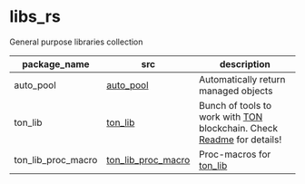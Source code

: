 # libs_rs

General purpose libraries collection

| package_name       | src                                      | description                                                                                                                       |
|--------------------|------------------------------------------|-----------------------------------------------------------------------------------------------------------------------------------|
| auto_pool          | [auto_pool](auto_pool)                   | Automatically return managed objects                                                                                              |
| ton_lib            | [ton_lib](ton_lib)                       | Bunch of tools to work with [TON](https://github.com/ton-blockchain) blockchain. Check [Readme](./ton_lib/README.md) for details! |
| ton_lib_proc_macro | [ton_lib_proc_macro](ton_lib_proc_macro) | Proc-macros for [ton_lib](ton_lib)                                                                                                |
